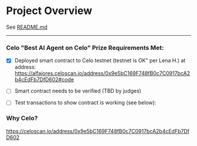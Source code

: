 # Project Overview
See [README.md](./README.md)

---

### Celo "Best AI Agent on Celo" Prize Requirements Met:
- [x] Deployed smart contract to Celo testnet (testnet is 
OK" per Lena H.) at address: 
    https://alfajores.celoscan.io/address/0x9e5bC169F748fB0c7C0917bcA2b4cEdFb7DfD602#code
- [ ] Smart contract needs to be verified (TBD by judges)
- [ ] Test transactions to show contract is working (see below):
    

### Why Celo?


https://celoscan.io/address/0x9e5bC169F748fB0c7C0917bcA2b4cEdFb7DfD602
